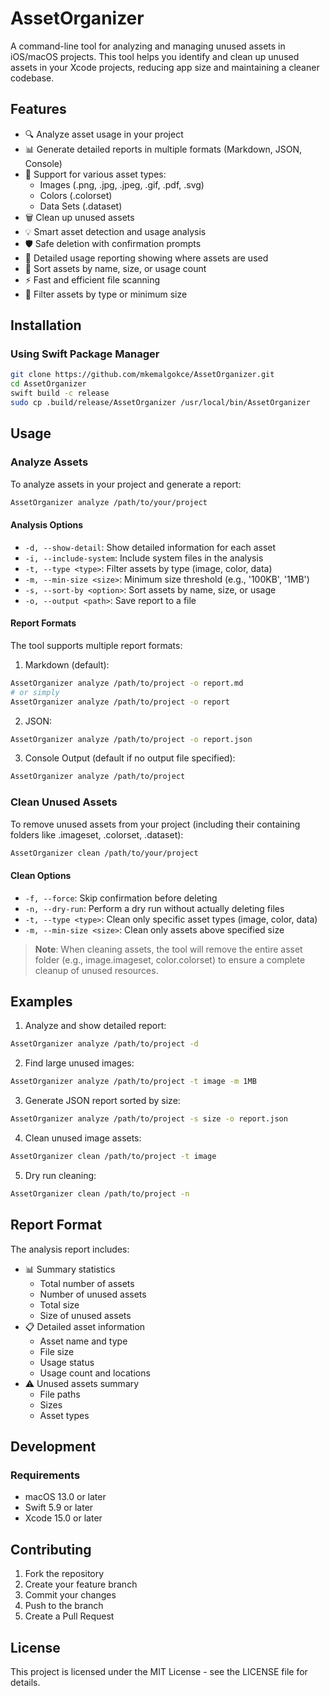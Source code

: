 # AssetOrganizer

A command-line tool for analyzing and managing unused assets in iOS/macOS projects. This tool helps you identify and clean up unused assets in your Xcode projects, reducing app size and maintaining a cleaner codebase.

## Features

- 🔍 Analyze asset usage in your project
- 📊 Generate detailed reports in multiple formats (Markdown, JSON, Console)
- 🎨 Support for various asset types:
  - Images (.png, .jpg, .jpeg, .gif, .pdf, .svg)
  - Colors (.colorset)
  - Data Sets (.dataset)
- 🗑 Clean up unused assets
- 💡 Smart asset detection and usage analysis
- 🛡 Safe deletion with confirmation prompts
- 📝 Detailed usage reporting showing where assets are used
- 🔄 Sort assets by name, size, or usage count
- ⚡️ Fast and efficient file scanning
- 🎯 Filter assets by type or minimum size

## Installation

### Using Swift Package Manager

```bash
git clone https://github.com/mkemalgokce/AssetOrganizer.git
cd AssetOrganizer
swift build -c release
sudo cp .build/release/AssetOrganizer /usr/local/bin/AssetOrganizer
```

## Usage

### Analyze Assets

To analyze assets in your project and generate a report:

```bash
AssetOrganizer analyze /path/to/your/project
```

#### Analysis Options

- `-d, --show-detail`: Show detailed information for each asset
- `-i, --include-system`: Include system files in the analysis
- `-t, --type <type>`: Filter assets by type (image, color, data)
- `-m, --min-size <size>`: Minimum size threshold (e.g., '100KB', '1MB')
- `-s, --sort-by <option>`: Sort assets by name, size, or usage
- `-o, --output <path>`: Save report to a file

#### Report Formats

The tool supports multiple report formats:

1. Markdown (default):
```bash
AssetOrganizer analyze /path/to/project -o report.md
# or simply
AssetOrganizer analyze /path/to/project -o report
```

2. JSON:
```bash
AssetOrganizer analyze /path/to/project -o report.json
```

3. Console Output (default if no output file specified):
```bash
AssetOrganizer analyze /path/to/project
```

### Clean Unused Assets

To remove unused assets from your project (including their containing folders like .imageset, .colorset, .dataset):

```bash
AssetOrganizer clean /path/to/your/project
```

#### Clean Options

- `-f, --force`: Skip confirmation before deleting
- `-n, --dry-run`: Perform a dry run without actually deleting files
- `-t, --type <type>`: Clean only specific asset types (image, color, data)
- `-m, --min-size <size>`: Clean only assets above specified size

> **Note**: When cleaning assets, the tool will remove the entire asset folder (e.g., image.imageset, color.colorset) to ensure a complete cleanup of unused resources.

## Examples

1. Analyze and show detailed report:
```bash
AssetOrganizer analyze /path/to/project -d
```

2. Find large unused images:
```bash
AssetOrganizer analyze /path/to/project -t image -m 1MB
```

3. Generate JSON report sorted by size:
```bash
AssetOrganizer analyze /path/to/project -s size -o report.json
```

4. Clean unused image assets:
```bash
AssetOrganizer clean /path/to/project -t image
```

5. Dry run cleaning:
```bash
AssetOrganizer clean /path/to/project -n
```

## Report Format

The analysis report includes:

- 📊 Summary statistics
  - Total number of assets
  - Number of unused assets
  - Total size
  - Size of unused assets
- 📋 Detailed asset information
  - Asset name and type
  - File size
  - Usage status
  - Usage count and locations
- ⚠️ Unused assets summary
  - File paths
  - Sizes
  - Asset types

## Development

### Requirements

- macOS 13.0 or later
- Swift 5.9 or later
- Xcode 15.0 or later


## Contributing

1. Fork the repository
2. Create your feature branch
3. Commit your changes
4. Push to the branch
5. Create a Pull Request

## License

This project is licensed under the MIT License - see the LICENSE file for details. 
